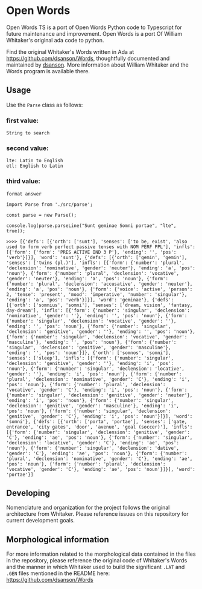 # Open Words

Open Words TS is a port of Open Words Python code to Typescript for future maintenance and improvement.
Open Words is a port Of William Whitaker's original ada code to python.

Find the original Whitaker's Words written in Ada at https://github.com/dsanson/Words, thoughtfully documented and maintained by [dsanson](https://github.com/dsanson).  More information about William Whitaker and the Words program is available there.  


## Usage

Use the `Parse` class as follows:

### first value:
    String to search

### second value:
    lte: Latin to English
    etl: English to Latin

### third value:
    format answer

```
import Parse from './src/parse';

const parse = new Parse();

console.log(parse.parseLine("Sunt geminae Somni portae", "lte", true));
```

````
>>>> [{'defs': [{'orth': ['sunt'], 'senses': ['to be, exist', 'also used to form verb perfect passive tenses with NOM PERF PPL'], 'infls': [{'form': {'form': 'PRES ACTIVE IND 3 P'}, 'ending': '', 'pos': 'verb'}]}], 'word': 'sunt'}, {'defs': [{'orth': ['gemin', 'gemin'], 'senses': ['twins (pl.)'], 'infls': [{'form': {'number': 'plural', 'declension': 'nominative', 'gender': 'neuter'}, 'ending': 'a', 'pos': 'noun'}, {'form': {'number': 'plural', 'declension': 'vocative', 'gender': 'neuter'}, 'ending': 'a', 'pos': 'noun'}, {'form': {'number': 'plural', 'declension': 'accusative', 'gender': 'neuter'}, 'ending': 'a', 'pos': 'noun'}, {'form': {'voice': 'active', 'person': 2, 'tense': 'present', 'mood': 'imperative', 'number': 'singular'}, 'ending': 'a', 'pos': 'verb'}]}], 'word': 'geminae'}, {'defs': [{'orth': ['somnius', 'somni'], 'senses': ['dream, vision', 'fantasy, day-dream'], 'infls': [{'form': {'number': 'singular', 'declension': 'nominative', 'gender': ''}, 'ending': '', 'pos': 'noun'}, {'form': {'number': 'singular', 'declension': 'vocative', 'gender': ''}, 'ending': '', 'pos': 'noun'}, {'form': {'number': 'singular', 'declension': 'genitive', 'gender': ''}, 'ending': '', 'pos': 'noun'}, {'form': {'number': 'singular', 'declension': 'vocative', 'gender': 'masculine'}, 'ending': '', 'pos': 'noun'}, {'form': {'number': 'singular', 'declension': 'genitive', 'gender': 'masculine'}, 'ending': '', 'pos': 'noun'}]}, {'orth': ['somnos', 'somni'], 'senses': ['sleep'], 'infls': [{'form': {'number': 'singular', 'declension': 'genitive', 'gender': ''}, 'ending': 'i', 'pos': 'noun'}, {'form': {'number': 'singular', 'declension': 'locative', 'gender': ''}, 'ending': 'i', 'pos': 'noun'}, {'form': {'number': 'plural', 'declension': 'nominative', 'gender': 'C'}, 'ending': 'i', 'pos': 'noun'}, {'form': {'number': 'plural', 'declension': 'vocative', 'gender': 'C'}, 'ending': 'i', 'pos': 'noun'}, {'form': {'number': 'singular', 'declension': 'genitive', 'gender': 'neuter'}, 'ending': 'i', 'pos': 'noun'}, {'form': {'number': 'singular', 'declension': 'genitive', 'gender': 'masculine'}, 'ending': 'i', 'pos': 'noun'}, {'form': {'number': 'singular', 'declension': 'genitive', 'gender': 'C'}, 'ending': 'i', 'pos': 'noun'}]}], 'word': 'somni'}, {'defs': [{'orth': ['porta', 'portae'], 'senses': ['gate, entrance', 'city gates', 'door', 'avenue', 'goal (soccer)'], 'infls': [{'form': {'number': 'singular', 'declension': 'genitive', 'gender': 'C'}, 'ending': 'ae', 'pos': 'noun'}, {'form': {'number': 'singular', 'declension': 'locative', 'gender': 'C'}, 'ending': 'ae', 'pos': 'noun'}, {'form': {'number': 'singular', 'declension': 'dative', 'gender': 'C'}, 'ending': 'ae', 'pos': 'noun'}, {'form': {'number': 'plural', 'declension': 'nominative', 'gender': 'C'}, 'ending': 'ae', 'pos': 'noun'}, {'form': {'number': 'plural', 'declension': 'vocative', 'gender': 'C'}, 'ending': 'ae', 'pos': 'noun'}]}], 'word': 'portae'}]

````


## Developing

Nomenclature and organization for the project follows the original architecture from Whitaker. Please reference issues on this repository for current development goals.


## Morphological information

For more information related to the morphological data contained in the files in the repository, please reference the original code of Whitaker's Words and the manner in which Whitaker used to build the significant `.LAT` and `.GEN` files mentioned in the README here: https://github.com/dsanson/Words